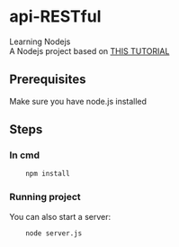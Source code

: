 # api-RESTful

Learning Nodejs<br>
A Nodejs project based on [THIS TUTORIAL](https://scotch.io/tutorials/build-a-restful-api-using-node-and-express-4)

## Prerequisites

Make sure you have node.js installed

## Steps
### In cmd

```bash
    npm install
```

### Running project

You can also start a server:

```bash
    node server.js
```
